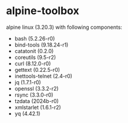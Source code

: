# alpine-toolbox

alpine linux (3.20.3) with following components:

- bash (5.2.26-r0)
- bind-tools (9.18.24-r1)
- catatonit (0.2.0)
- coreutils (9.5-r2)
- curl (8.12.0-r0)
- gettext (0.22.5-r0)
- inettools-telnet (2.4-r0)
- jq (1.7.1-r0)
- openssl (3.3.2-r2)
- rsync (3.3.0-r0)
- tzdata (2024b-r0)
- xmlstarlet (1.6.1-r2)
- yq (4.42.1)

